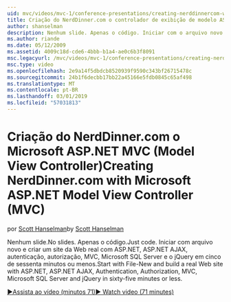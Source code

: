 ```yaml
---
uid: mvc/videos/mvc-1/conference-presentations/creating-nerddinnercom-with-microsoft-aspnet-model-view-controller-mvc
title: Criação do NerdDinner.com o controlador de exibição de modelo ASP.NET da Microsoft (MVC) | Microsoft Docs
author: shanselman
description: Nenhum slide. Apenas o código. Iniciar com o arquivo novo e criar um site da Web real com o ASP.NET, ASP.NET AJAX, autenticação, autorização, MVC, Microsoft SQL Server e...
ms.author: riande
ms.date: 05/12/2009
ms.assetid: 4009c18d-cde6-4bbb-b1a4-ae0c6b3f8091
msc.legacyurl: /mvc/videos/mvc-1/conference-presentations/creating-nerddinnercom-with-microsoft-aspnet-model-view-controller-mvc
msc.type: video
ms.openlocfilehash: 2e9a14f5dbdcb8520939f9590c343bf26715478c
ms.sourcegitcommit: 24b1f6decbb17bb22a45166e5fdb0845c65af498
ms.translationtype: MT
ms.contentlocale: pt-BR
ms.lasthandoff: 03/01/2019
ms.locfileid: "57031813"
---
```

<a name="creating-nerddinnercom-with-microsoft-aspnet-model-view-controller-mvc"></a><span data-ttu-id="924a3-105">Criação do NerdDinner.com o Microsoft ASP.NET MVC (Model View Controller)</span><span class="sxs-lookup"><span data-stu-id="924a3-105">Creating NerdDinner.com with Microsoft ASP.NET Model View Controller (MVC)</span></span>
====================
<span data-ttu-id="924a3-106">por [Scott Hanselman](https://github.com/shanselman)</span><span class="sxs-lookup"><span data-stu-id="924a3-106">by [Scott Hanselman](https://github.com/shanselman)</span></span>

<span data-ttu-id="924a3-107">Nenhum slide.</span><span class="sxs-lookup"><span data-stu-id="924a3-107">No slides.</span></span> <span data-ttu-id="924a3-108">Apenas o código.</span><span class="sxs-lookup"><span data-stu-id="924a3-108">Just code.</span></span> <span data-ttu-id="924a3-109">Iniciar com arquivo novo e criar um site da Web real com ASP.NET, ASP.NET AJAX, autenticação, autorização, MVC, Microsoft SQL Server e o jQuery em cinco de sessenta minutos ou menos.</span><span class="sxs-lookup"><span data-stu-id="924a3-109">Start with File-New and build a real Web site with ASP.NET, ASP.NET AJAX, Authentication, Authorization, MVC, Microsoft SQL Server and jQuery in sixty-five minutes or less.</span></span>

[<span data-ttu-id="924a3-110">&#9654;Assista ao vídeo (minutos 71)</span><span class="sxs-lookup"><span data-stu-id="924a3-110">&#9654; Watch video (71 minutes)</span></span>](https://channel9.msdn.com/Blogs/ASP-NET-Site-Videos/creating-nerddinnercom-with-microsoft-aspnet-model-view-controller-mvc)
